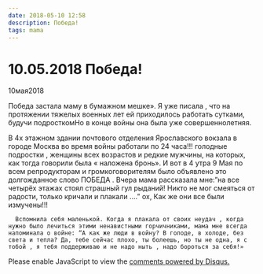 ```yaml
---
date: 2018-05-10 12:58
description: Победа!
tags: mama
---
```

# 10.05.2018 Победа!

10мая2018

Победа застала маму в бумажном мешке». Я уже писала , что на протяжении тяжелых военных лет ей приходилось работать сутками, будучи подросткомНо в конце войны она была уже совершеннолетняя.

 В 4х этажном здании почтового отделения Ярославского вокзала в городе Москва во  время войны работали по 24 часа!!! голодные подростки , женщины всех     возрастов и редкие мужчины, на которых, как тогда говорили была « наложена бронь».  И вот в 4 утра 9 Мая по всем репродукторам и громкоговорителям было объявлено это долгожданное слово ПОБЕДА . Вчера мама рассказала мне:”на все четырёх этажах стоял страшный  гул рыданий! Никто не мог смеяться от радости, только кричали и плакали ....”  ох, Как же они все были измучены!!!

      Вспомнила себя маленькой. Когда я плакала от своих неудач , когда нужно было лечиться этими ненавистными горчичниками, мама мне всегда напоминала о войне: “А как же люди в войну? В голоде, в холоде, без света и тепла? Да, тебе сейчас плохо, ты болеешь, но ты не одна, я с тобой , я тебя поддерживаю и не надо ныть , надо бороться за себя!»
      

<div id="disqus_thread"></div>
<script>
    /**
    *  RECOMMENDED CONFIGURATION VARIABLES: EDIT AND UNCOMMENT THE SECTION BELOW TO INSERT DYNAMIC VALUES FROM YOUR PLATFORM OR CMS.
    *  LEARN WHY DEFINING THESE VARIABLES IS IMPORTANT: https://disqus.com/admin/universalcode/#configuration-variables    */
    /*
    var disqus_config = function () {
    this.page.url = PAGE_URL;  // Replace PAGE_URL with your page's canonical URL variable
    this.page.identifier = PAGE_IDENTIFIER; // Replace PAGE_IDENTIFIER with your page's unique identifier variable
    };
    */
    (function() { // DON'T EDIT BELOW THIS LINE
    var d = document, s = d.createElement('script');
    s.src = 'https://irina-blog-1.disqus.com/embed.js';
    s.setAttribute('data-timestamp', +new Date());
    (d.head || d.body).appendChild(s);
    })();
</script>
<noscript>Please enable JavaScript to view the <a href="https://disqus.com/?ref_noscript">comments powered by Disqus.</a></noscript>
